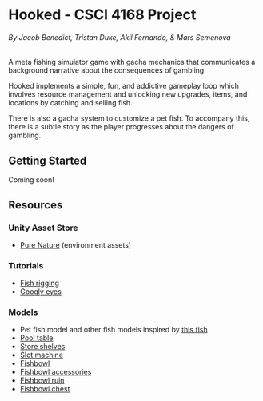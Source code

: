 # Hooked - CSCI 4168 Project
###### By Jacob Benedict, Tristan Duke, Akil Fernando, & Mars Semenova

A meta fishing simulator game with gacha mechanics that communicates a background narrative about the consequences of gambling. 

Hooked implements a simple, fun, and addictive gameplay loop which involves resource management and unlocking new upgrades, items, and locations by catching and selling fish.

There is also a gacha system to customize a pet fish. To accompany this, there is a subtle story as the player progresses about the dangers of gambling.

## Getting Started

Coming soon!

## Resources

### Unity Asset Store
- [Pure Nature](https://assetstore.unity.com/packages/3d/environments/pure-nature-188246) (environment assets)

### Tutorials
- [Fish rigging](https://www.youtube.com/watch?v=D0m158KjsZo)
- [Googly eyes](https://www.youtube.com/watch?v=d4MmD7jsrYY&t=21s)

### Models 
- Pet fish model and other fish models inspired by [this fish](https://assetstore.unity.com/packages/3d/environments/pure-nature-188246)
- [Pool table](https://sketchfab.com/3d-models/pool-table-fdacab7310cc4ad7811cb7eff95f486b)
- [Store shelves](https://sketchfab.com/3d-models/old-shelves-tv-stand-and-closets-9fdec87bf0554695aa5c46a6b801d440)
- [Slot machine](https://sketchfab.com/3d-models/slot-machine-3efc01588cd34eae99bc78a64fa0970c)
- [Fishbowl](https://sketchfab.com/3d-models/world-skills-fish-bowl-practice-0c1dc0942a244e77929c367e564ab8e4)
- [Fishbowl accessories](https://sketchfab.com/3d-models/room-aquarium-now-animated-3d2177c3e90a4379b3484d811c013284)
- [Fishbowl ruin](https://sketchfab.com/3d-models/temple-ruin-aquarium-decoration-photoscan-fad156666c33460a9074ceaa6ed6c93e)
- [Fishbowl chest](https://sketchfab.com/3d-models/treasure-chest-773a2f35025b4e2e9ac48fd84c16b3ab)
